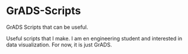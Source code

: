 # GrADS-Scripts
GrADS Scripts that can be useful.

Useful scripts that I make. I am en engineering student and interested in data visualization. For now, it is just GrADS.
